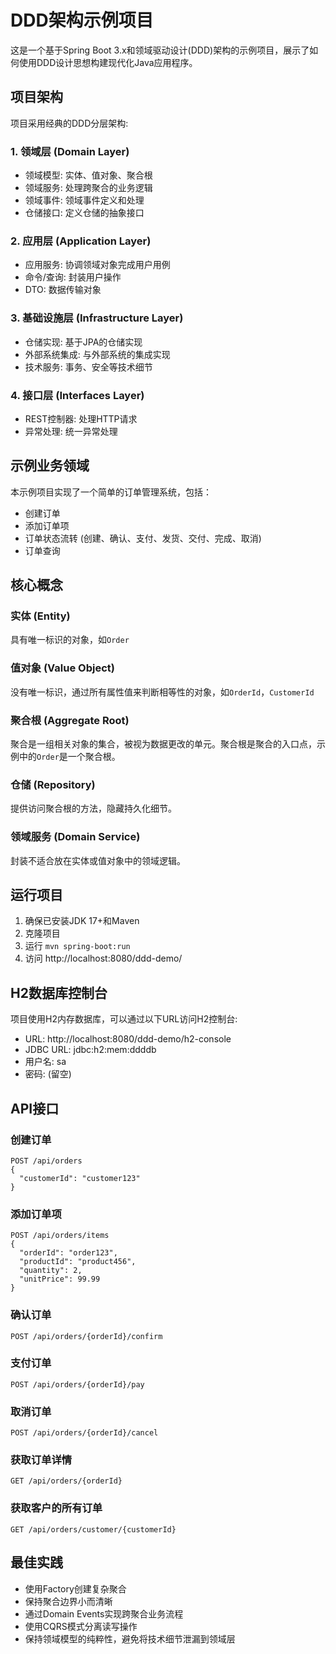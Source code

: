 # DDD架构示例项目

这是一个基于Spring Boot 3.x和领域驱动设计(DDD)架构的示例项目，展示了如何使用DDD设计思想构建现代化Java应用程序。

## 项目架构

项目采用经典的DDD分层架构:

### 1. 领域层 (Domain Layer)

- 领域模型: 实体、值对象、聚合根
- 领域服务: 处理跨聚合的业务逻辑
- 领域事件: 领域事件定义和处理
- 仓储接口: 定义仓储的抽象接口

### 2. 应用层 (Application Layer)

- 应用服务: 协调领域对象完成用户用例
- 命令/查询: 封装用户操作
- DTO: 数据传输对象

### 3. 基础设施层 (Infrastructure Layer)

- 仓储实现: 基于JPA的仓储实现
- 外部系统集成: 与外部系统的集成实现
- 技术服务: 事务、安全等技术细节

### 4. 接口层 (Interfaces Layer)

- REST控制器: 处理HTTP请求
- 异常处理: 统一异常处理

## 示例业务领域

本示例项目实现了一个简单的订单管理系统，包括：

- 创建订单
- 添加订单项
- 订单状态流转 (创建、确认、支付、发货、交付、完成、取消)
- 订单查询

## 核心概念

### 实体 (Entity)

具有唯一标识的对象，如`Order`

### 值对象 (Value Object)

没有唯一标识，通过所有属性值来判断相等性的对象，如`OrderId`，`CustomerId`

### 聚合根 (Aggregate Root)

聚合是一组相关对象的集合，被视为数据更改的单元。聚合根是聚合的入口点，示例中的`Order`是一个聚合根。

### 仓储 (Repository)

提供访问聚合根的方法，隐藏持久化细节。

### 领域服务 (Domain Service)

封装不适合放在实体或值对象中的领域逻辑。

## 运行项目

1. 确保已安装JDK 17+和Maven
2. 克隆项目
3. 运行 `mvn spring-boot:run`
4. 访问 http://localhost:8080/ddd-demo/

## H2数据库控制台

项目使用H2内存数据库，可以通过以下URL访问H2控制台:

- URL: http://localhost:8080/ddd-demo/h2-console
- JDBC URL: jdbc:h2:mem:ddddb
- 用户名: sa
- 密码: (留空)

## API接口

### 创建订单

```
POST /api/orders
{
  "customerId": "customer123"
}
```

### 添加订单项

```
POST /api/orders/items
{
  "orderId": "order123",
  "productId": "product456",
  "quantity": 2,
  "unitPrice": 99.99
}
```

### 确认订单

```
POST /api/orders/{orderId}/confirm
```

### 支付订单

```
POST /api/orders/{orderId}/pay
```

### 取消订单

```
POST /api/orders/{orderId}/cancel
```

### 获取订单详情

```
GET /api/orders/{orderId}
```

### 获取客户的所有订单

```
GET /api/orders/customer/{customerId}
```

## 最佳实践

- 使用Factory创建复杂聚合
- 保持聚合边界小而清晰
- 通过Domain Events实现跨聚合业务流程
- 使用CQRS模式分离读写操作
- 保持领域模型的纯粹性，避免将技术细节泄漏到领域层
